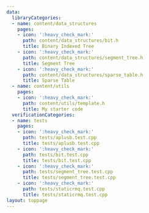 ```yaml
---
data:
  libraryCategories:
  - name: content/data_structures
    pages:
    - icon: ':heavy_check_mark:'
      path: content/data_structures/bit.h
      title: Binary Indexed Tree
    - icon: ':heavy_check_mark:'
      path: content/data_structures/segment_tree.h
      title: Segment Tree
    - icon: ':heavy_check_mark:'
      path: content/data_structures/sparse_table.h
      title: Sparse Table
  - name: content/utils
    pages:
    - icon: ':heavy_check_mark:'
      path: content/utils/template.h
      title: My starter code
  verificationCategories:
  - name: tests
    pages:
    - icon: ':heavy_check_mark:'
      path: tests/aplusb.test.cpp
      title: tests/aplusb.test.cpp
    - icon: ':heavy_check_mark:'
      path: tests/bit.test.cpp
      title: tests/bit.test.cpp
    - icon: ':heavy_check_mark:'
      path: tests/segment_tree.test.cpp
      title: tests/segment_tree.test.cpp
    - icon: ':heavy_check_mark:'
      path: tests/staticrmq.test.cpp
      title: tests/staticrmq.test.cpp
layout: toppage
---
```

